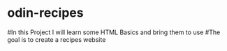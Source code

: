 # odin-recipes
#In this Project I will learn some HTML Basics and bring them to use
#The goal is to create a recipes website
